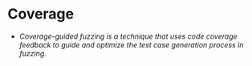 # Coverage

* _Coverage-guided fuzzing is a technique that uses code coverage feedback to guide and optimize the test case generation process in fuzzing._